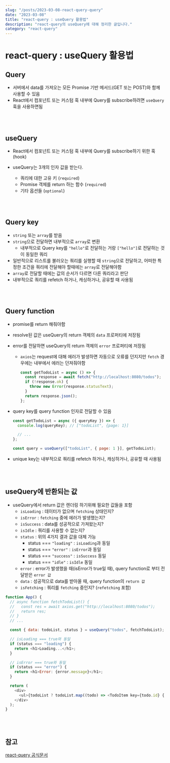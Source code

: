 ```yaml
---
slug: "/posts/2023-03-08-react-query-query"
date: "2023-03-08"
title: "react-query : useQuery 활용법"
description: "react-query의 useQuery에 대해 정리한 글입니다."
category: "react-query"
---
```


# react-query : useQuery 활용법

## Query

- 서버에서 data를 가져오는 모든 Promise 기반 메서드(GET 또는 POST)와 함께 사용할 수 있음
- React에서 컴포넌트 또는 커스텀 훅 내부에 Query를 subscribe하려면 `useQuery` 훅을 사용하면됨

<br/>
<br/>

## useQuery

- React에서 컴포넌트 또는 커스텀 훅 내부에 Query를 subscribe하기 위한 훅(hook)
- useQuery는 3개의 인자 값을 받는다.

  - 쿼리에 대한 고유 키 (`required`)
  - Promise 객체를 return 하는 함수 (`required`)
  - 기타 옵션들 (`optional`)

<br/>
<br/>

## Query key

- `string` 또는 `array`를 받음
- `string`으로 전달하면 내부적으로 `array`로 변환
  - 내부적으로 Query key를 `"hello"`로 전달하는 거랑 `["hello"]`로 전달하는 것이 동일한 쿼리
- 일반적으로 리스트를 불러오는 쿼리를 실행할 때 `string`으로 전달하고, 어떠한 특정한 조건을 쿼리에 전달해야 할때에는 `array`로 전달해야함
- `array`로 전달할 때에는 값의 순서가 다르면 다른 쿼리라고 판단
- 내부적으로 쿼리를 refetch 하거나, 캐싱하거나, 공유할 때 사용됨

<br/>
<br/>

## Query function

- promise를 return 해줘야함
- resolve된 값은 useQuery의 return 객체의 `data` 프로퍼티에 저장됨
- error를 전달하면 useQuery의 return 객체의 `error` 프로퍼티에 저장됨

  - `axios`는 request에 대해 에러가 발생하면 자동으로 오류를 던지지만 `fetch` 경우에는 내부에서 에러는 던져줘야함

    ```javascript
    const getTodoList = async () => {
      const response = await fetch("http://localhost:8080/todos");
      if (!response.ok) {
        throw new Error(response.statusText);
      }
      return response.json();
    };
    ```

- query key를 query function 인자로 전달할 수 있음

  ```javascript
  const getTodoList = async ({ queryKey }) => {
    console.log(queryKey); // ["todoList", {page: 1}]

    // ...
  };

  const query = useQuery(["todoList", { page: 1 }], getTodoList);
  ```

- unique key는 내부적으로 쿼리를 refetch 하거나, 캐싱하거나, 공유할 때 사용됨

<br/>
<br/>

## useQuery에 반환되는 값

- useQuery에서 return 값은 렌더링 하기위해 필요한 값들을 포함
  - `isLoading` : 데이터가 없으며 `fetching` 상태인지?
  - `isError` : `fetching` 중에 에러가 발생했는지?
  - `isSuccess` : data를 성공적으로 가져왔는지?
  - `isIdle` : 쿼리를 사용할 수 없는지?
  - `status` : 위의 4가지 결과 값을 대체 가능
    - status === `"loading"` : `isLoading`과 동일
    - status === `"error"` : `isError`과 동일
    - status === `"success"` : `isSuccess` 동일
    - status === `"idle"` : `isIdle` 동일
  - `error` : error가 발생했을 때(isError가 true일 때), query function로 부터 전달받은 `error 값`
  - `data` : 성공적으로 data를 받아올 때, query function의 `return 값`
  - `isFetching` : 쿼리를 `fetching` 중인지? (`refetching` 포함)

```javascript
function App() {
  // async function fetchTodoList() {
  //   const res = await axios.get("http://localhost:8080/todos");
  //   return res;
  // }
  // ...

  const { data: todoList, status } = useQuery("todos", fetchTodoList);

  // isLoading === true와 동일
  if (status === "loading") {
    return <h1>Loading...</h1>;
  }

  // isError === true와 동일
  if (status === "error") {
    return <h1>Error: {error.message}</h1>;
  }

  return (
    <div>
      <ul>{todoList ? todoList.map((todo) => <TodoItem key={todo.id} {...todo} />) : null}</ul>
    </div>
  );
}
```

<br/>
<br/>

## 참고

[react-query 공식문서](https://react-query-v3.tanstack.com)
